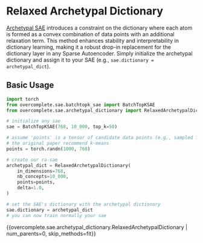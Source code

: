 # Relaxed Archetypal Dictionary

[Archetypal SAE](https://arxiv.org/abs/2502.12892) introduces a constraint on the dictionary where each atom is formed as a convex combination of data points with an additional relaxation term. This method enhances stability and interpretability in dictionary learning, making it a robust drop-in replacement for the dictionary layer in any Sparse Autoencoder. Simply initialize the archetypal dictionary and assign it to your SAE (e.g., `sae.dictionary = archetypal_dict`).

## Basic Usage

```python
import torch
from overcomplete.sae.batchtopk_sae import BatchTopKSAE
from overcomplete.sae.archetypal_dictionary import RelaxedArchetypalDictionary

# initialize any sae
sae = BatchTopKSAE(768, 10_000, top_k=50)

# assume 'points' is a tensor of candidate data points (e.g., sampled from your dataset)
# the original paper recommend k-means
points = torch.randn(1000, 768)

# create our ra-sae
archetypal_dict = RelaxedArchetypalDictionary(
    in_dimensions=768,
    nb_concepts=10_000,
    points=points,
    delta=1.0,
)

# set the SAE's dictionary with the archetypal dictionary
sae.dictionary = archetypal_dict
# you can now train normally your sae
```
{{overcomplete.sae.archetypal_dictionary.RelaxedArchetypalDictionary | num_parents=0, skip_methods=fit}}

[^1]: [Archetypal-SAE](https://arxiv.org/abs/2502.12892) by Fel et al. (2025).
